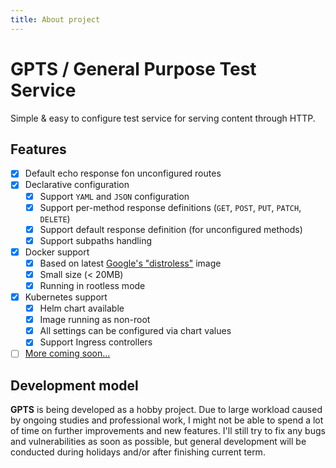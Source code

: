 ```yaml
---
title: About project
---
```


# **GPTS** / General Purpose Test Service

Simple & easy to configure test service for serving content through HTTP.

## Features

- [X] Default echo response fon unconfigured routes
- [X] Declarative configuration
    - [X] Support `YAML` and `JSON` configuration
    - [X] Support per-method response definitions (`GET`, `POST`, `PUT`, `PATCH`, `DELETE`)
    - [X] Support default response definition (for unconfigured methods)
    - [X] Support subpaths handling
- [X] Docker support
    - [X] Based on latest [Google's "distroless"](https://github.com/GoogleContainerTools/distroless) image
    - [X] Small size (< 20MB)
    - [X] Running in rootless mode
- [X] Kubernetes support
    - [X] Helm chart available
    - [X] Image running as non-root
    - [X] All settings can be configured via chart values
    - [X] Support Ingress controllers
- [ ] [More coming soon...](devplans.md)

## Development model

**GPTS** is being developed as a hobby project. Due to large workload caused by ongoing studies and professional work, I might not be able to spend a lot of time on further improvements and new features. I'll still try to fix any bugs and vulnerabilities as soon as possible, but general development will be conducted during holidays and/or after finishing current term.
